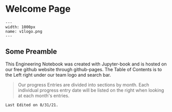 # Welcome Page
```{figure} ././_images/beginning/v1logo.png
---
width: 1000px
name: v1logo.png
---
```



## Some Preamble
This Engineering Notebook was created with Jupyter-book and is hosted on our free github website through github-pages.
The Table of Contents is to the Left right under our team logo and search bar.
> Our progress Entries are divided into sections by month. Each individual progress entry date will be listed on the right when looking at each month's entries.

```{important}
Last Edited on 8/31/21.
```